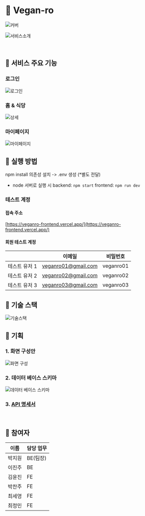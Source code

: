 # 🥦 Vegan-ro

![커버](https://drive.google.com/file/d/1i6A_JkiK7PGkB1DvL6v-5c6TW9oAph0h/view?usp=sharing)

![서비스소개](https://drive.google.com/file/d/1cCEbZr9CY-2V5EWa3L6U_BPU997Ae7Qr/view?usp=sharing)

<br/>

## 📍 서비스 주요 기능

### 로그인

![로그인](https://drive.google.com/file/d/1f7zErhOLn7XLTk4etFmfTLkn--QnrR8c/view?usp=sharing)

### 홈 & 식당

![상세](https://drive.google.com/file/d/1hhvgF8v65xpYtdF2Liy9V74KCVxlQo7H/view?usp=sharing)

### 마이페이지

![마이페이지](https://drive.google.com/file/d/1XcO4fe82mabVsfAam7q12Q4d2zLxdFiP/view?usp=sharing)

## 📍 실행 방법

npm install 의존성 설치 -> .env 생성 (\*별도 전달)

- node 서버로 실행 시
  backend: `npm start`
  frontend: `npm run dev`

### 테스트 계정

#### 접속 주소

[https://veganro-frontend.vercel.app/](https://veganro-frontend.vercel.app/)

#### 회원 테스트 계정

|               | 이메일              | 비밀번호  |
| ------------- | ------------------- | --------- |
| 테스트 유저 1 | veganro01@gmail.com | veganro01 |
| 테스트 유저 2 | veganro02@gmail.com | veganro02 |
| 테스트 유저 3 | veganro03@gmail.com | veganro03 |

## 📍 기술 스택

![기술스택](https://drive.google.com/file/d/1rppacJphpctmobCK3N0BimZ02Ww6MMIM/view?usp=sharing)

## 📍 기획

### 1. 화면 구성안

![화면 구성](https://drive.google.com/file/d/1dWYjkVDlT4O_gAI3wkjREL4WzRd1D4Vr/view?usp=sharing)

### 2. 데이터 베이스 스키마

![데이터 베이스 스키마](https://drive.google.com/file/d/1VumQCQXcN6Bl8WnF1ZlMDlhbEeWaspep/view?usp=sharing)

### 3. [API 명세서](https://documenter.getpostman.com/view/33305953/2sA3BoYqVa)

<br/>

## 📍 참여자

| 이름   | 담당 업무 |
| ------ | --------- |
| 박지원 | BE(팀장)   |
| 이진주 | BE        |
| 김윤진 | FE        |
| 박찬주 | FE        |
| 최세영 | FE        |
| 최정민 | FE        |

<br />
